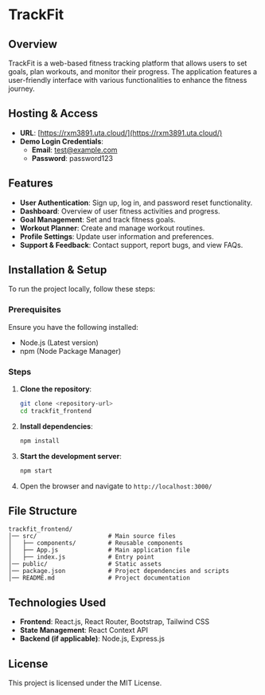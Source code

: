 # TrackFit

## Overview
TrackFit is a web-based fitness tracking platform that allows users to set goals, plan workouts, and monitor their progress. The application features a user-friendly interface with various functionalities to enhance the fitness journey.

## Hosting & Access
- **URL**: [https://rxm3891.uta.cloud/](https://rxm3891.uta.cloud/)
- **Demo Login Credentials**:
  - **Email**: test@example.com
  - **Password**: password123

## Features
- **User Authentication**: Sign up, log in, and password reset functionality.
- **Dashboard**: Overview of user fitness activities and progress.
- **Goal Management**: Set and track fitness goals.
- **Workout Planner**: Create and manage workout routines.
- **Profile Settings**: Update user information and preferences.
- **Support & Feedback**: Contact support, report bugs, and view FAQs.

## Installation & Setup
To run the project locally, follow these steps:

### Prerequisites
Ensure you have the following installed:
- Node.js (Latest version)
- npm (Node Package Manager)

### Steps
1. **Clone the repository**:
   ```bash
   git clone <repository-url>
   cd trackfit_frontend
   ```
2. **Install dependencies**:
   ```bash
   npm install
   ```
3. **Start the development server**:
   ```bash
   npm start
   ```
4. Open the browser and navigate to `http://localhost:3000/`

## File Structure
```
trackfit_frontend/
│── src/                    # Main source files
│   ├── components/         # Reusable components
│   ├── App.js              # Main application file
│   ├── index.js            # Entry point
│── public/                 # Static assets
│── package.json            # Project dependencies and scripts
│── README.md               # Project documentation
```

## Technologies Used
- **Frontend**: React.js, React Router, Bootstrap, Tailwind CSS
- **State Management**: React Context API
- **Backend (if applicable)**: Node.js, Express.js

## License
This project is licensed under the MIT License.
